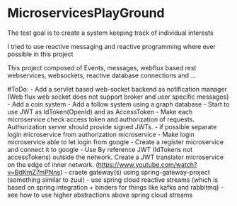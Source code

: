 # MicroservicesPlayGround
The test goal is to create a system keeping track of individual interests

I tried to use reactive messaging and reactive programming where ever possible in this project

This project composed of Events, messages, webflux based rest webservices, websockets, reactive database connections and ...


#ToDo:
    - Add a servlet based web-socket backend as notification manager
    (Web flux web socket does not support broker and user specific messages)
    - Add a coin system
    - Add a follow system using a graph database
    - Start to use JWT as IdToken(OpenId) and as AccessToken
    - Make each microservice check access token and authorization of requests.
    Authurization server should provide signed JWTs.
    - if possible separate login microservice from authorization microservice
    - Make login microservice able to let login from google
    - Create a register microservice and connect it to google
    - Use By reference JWT (IdTokens not accessTokens) outside the network. Create a JWT translator microservice on the edge of inner network.
    (https://www.youtube.com/watch?v=BdKmZ7mPNns)
    - craete gateway(s) using spring-gateway-project (something similar to zuul)
    - use spring cloud reactive streams (which is based on spring integration + binders for things like kafka and rabbitmq)
    - see how to use higher abstractions above spring cloud streams

